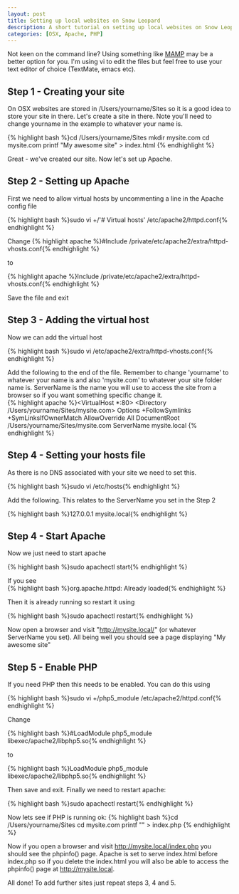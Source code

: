 ```yaml
--- 
layout: post
title: Setting up local websites on Snow Leopard
description: A short tutorial on setting up local websites on Snow Leopard.
categories: [OSX, Apache, PHP]
---
```

Not keen on the command line? Using something like [MAMP][1] may be a better option for you. I'm using vi to edit the files but feel free to use your text editor of choice (TextMate, emacs etc). 

## Step 1 - Creating your site

On OSX websites are stored in /Users/yourname/Sites so it is a good idea to store your site in there. Let's create a site in there. Note you'll need to change yourname in the example to whatever your name is. 

{% highlight bash %}cd /Users/yourname/Sites 
mkdir mysite.com 
cd mysite.com 
printf "My awesome site" > index.html 
{% endhighlight %} 

Great - we've created our site. Now let's set up Apache.

## Step 2 - Setting up Apache

First we need to allow virtual hosts by uncommenting a line in the Apache config file 

{% highlight bash %}sudo vi +/'# Virtual hosts' /etc/apache2/httpd.conf{% endhighlight %} 

Change 
{% highlight apache %}#Include /private/etc/apache2/extra/httpd-vhosts.conf{% endhighlight %} 

to  

{% highlight apache %}Include /private/etc/apache2/extra/httpd-vhosts.conf{% endhighlight %} 

Save the file and exit

## Step 3 - Adding the virtual host

Now we can add the virtual host 

{% highlight bash %}sudo vi /etc/apache2/extra/httpd-vhosts.conf{% endhighlight %} 

Add the following to the end of the file. Remember to change 'yourname' to whatever your name is and also 'mysite.com' to whatever your site folder name is. ServerName is the name you will use to access the site from a browser so if you want something specific change it.  
{% highlight apache %}<VirtualHost *:80> 
  <Directory /Users/yourname/Sites/mysite.com> 
    Options +FollowSymlinks +SymLinksIfOwnerMatch
    AllowOverride All 
  </Directory> 
  DocumentRoot /Users/yourname/Sites/mysite.com 
  ServerName mysite.local 
</VirtualHost> 
{% endhighlight %} 

## Step 4 - Setting your hosts file

As there is no DNS associated with your site we need to set this. 

{% highlight bash %}sudo vi /etc/hosts{% endhighlight %} 

Add the following. This relates to the ServerName you set in the Step 2 

{% highlight bash %}127.0.0.1 mysite.local{% endhighlight %} 

## Step 4 - Start Apache

Now we just need to start apache 

{% highlight bash %}sudo apachectl start{% endhighlight %} 

If you see  
{% highlight bash %}org.apache.httpd: Already loaded{% endhighlight %} 

Then it is already running so restart it using  

{% highlight bash %}sudo apachectl restart{% endhighlight %} 

Now open a browser and visit "http://mysite.local/" (or whatever ServerName you set). All being well you should see a page displaying "My awesome site"

## Step 5 - Enable PHP

If you need PHP then this needs to be enabled. You can do this using 

{% highlight bash %}sudo vi +/php5_module /etc/apache2/httpd.conf{% endhighlight %} 

Change 

{% highlight bash %}#LoadModule php5_module libexec/apache2/libphp5.so{% endhighlight %} 

to 

{% highlight bash %}LoadModule php5_module libexec/apache2/libphp5.so{% endhighlight %} 

Then save and exit. Finally we need to restart apache: 

{% highlight bash %}sudo apachectl restart{% endhighlight %} 

Now lets see if PHP is running ok: 
{% highlight bash %}cd /Users/yourname/Sites 
cd mysite.com 
printf "<?php phpinfo() ?>" > index.php 
{% endhighlight %} 

Now if you open a browser and visit http://mysite.local/index.php you should see the phpinfo() page. Apache is set to serve index.html before index.php so if you delete the index.html you will also be able to access the phpinfo() page at http://mysite.local.

All done! To add further sites just repeat steps 3, 4 and 5.

 [1]: http://www.mamp.info/en/index.html
